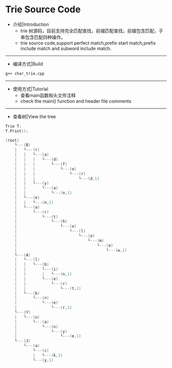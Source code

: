 Trie Source Code
===

* 介绍|Introduction  
  * trie 树源码，目前支持完全匹配查找，前缀匹配查找，前缀包含匹配，子串包含匹配四种操作。  
  * trie source code,support perfect match,prefix start match,prefix include match and subword include match. 

-------

* 编译方式|Build  
 ```bash
 g++ char_trie.cpp 
 ```
-------

* 使用方式|Tutorial  
  * 查看main函数和头文件注释  
  * check the main() function and header file comments

-------
* 查看树|View the tree
```cpp
Trie T;
T.Print();
```

```cpp
(root)
    └---(B)
    |   └---(r)
    |   |   └---(a)
    |   |   |   └---(d)
    |   |   |       └---(f)
    |   |   |           └---(o)
    |   |   |               └---(r)
    |   |   |                   └---(d,1)
    |   |   └---(y)
    |   |       └---(a)
    |   |           └---(n,1)
    |   └---(e)
    |   |   └---(n,1)
    |   └---(a)
    |       └---(r)
    |           └---(t)
    |               └---(h)
    |                   └---(o)
    |                       └---(l)
    |                           └---(o)
    |                               └---(m)
    |                                   └---(e)
    |                                       └---(w,1)
    └---(A)
    |   └---(l)
    |   |   └---(b)
    |   |       └---(i)
    |   |       |   └---(n,1)
    |   |       └---(e)
    |   |           └---(r)
    |   |               └---(t,1)
    |   └---(b)
    |       └---(n)
    |           └---(e)
    |               └---(r,1)
    └---(Y)
    |   └---(u)
    |       └---(a)
    |           └---(n)
    |               └---(y)
    |                   └---(e,1)
    └---(J)
        └---(a)
            └---(c)
            |   └---(k,1)
            └---(y,1)
```


